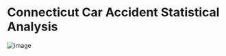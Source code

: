 # Connecticut Car Accident Statistical Analysis

![image](https://user-images.githubusercontent.com/52173060/162561364-c57ef0d8-f029-4923-848b-7f40ea304dd4.png)

